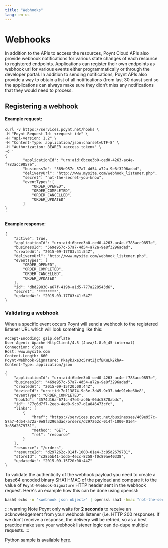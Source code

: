 ```yaml
---
title: "Webhooks"
lang: en-us
---
```

# Webhooks

In addition to the APIs to access the resources, Poynt Cloud APIs also provide webhook notifications for various state changes of each resource to registered endpoints. Applications can register their own endpoints as webhook url for various events either programmatically or through the developer portal. In addition to sending notifications, Poynt APIs also provide a way to obtain a list of all notifications (from last 30 days) sent so the applications can always make sure they didn’t miss any notifications that they would need to process.

## Registering a webhook

#### Example request:

~~~
curl -v https://services.poynt.net/hooks \
-H "Poynt-Request-Id: <request id>" \
-H "api-version: 1.2" \
-H "Content-Type: application/json;charset=UTF-8" \
-H "Authorization: BEARER <access token>" \
-d '
{
        "applicationId": "urn:aid:6bcee3b0-ced0-4263-ac4e-f783acc9857e",
        "businessId": "569e957c-57a7-4d54-a72a-9e8f3296adad",
        "deliveryUrl": "http://www.mysite.com/webhook_listener.php",
        "secret": "not-the-secret-you-know",
        "eventTypes":[
	        "ORDER_OPENED",
	        "ORDER_COMPLETED",
	        "ORDER_CANCELLED",
	        "ORDER_UPDATED"
        ]
}
'
~~~

#### Example response:

~~~
{
    "active": true,
    "applicationId": "urn:aid:6bcee3b0-ced0-4263-ac4e-f783acc9857e",
    "businessId": "569e957c-57a7-4d54-a72a-9e8f3296adad",
    "createdAt": "2015-09-17T03:41:54Z",
    "deliveryUrl": "http://www.mysite.com/webhook_listener.php",
    "eventTypes": [
        "ORDER_OPENED",
        "ORDER_COMPLETED",
        "ORDER_CANCELLED",
        "ORDER_UPDATED"
    ],
    "id": "dbd29830-a67f-419b-a1d5-777a228543d6",
    "secret": "********",
    "updatedAt": "2015-09-17T03:41:54Z"
}

~~~

### Validating a webhook

When a specific event occurs Poynt will send a webhook to the registered listener URL which will look something like this:

~~~
Accept-Encoding: gzip,deflate
User-Agent: Apache-HttpClient/4.5 (Java/1.8.0_45-internal)
Connection: close
Host: www.mysite.com
Content-Length: 660
Poynt-Webhook-Signature: PkaykJxe3c5rHtZjcfBKWLk2khA=
Content-Type: application/json

{
    "applicationId": "urn:aid:6bdee3b0-ced0-4263-ac4e-f783acc9857e",
    "businessId": "469e957c-57a7-4d54-a72a-9e8f3296adad",
    "createdAt": "2015-09-15T20:00:44Z",
    "deviceId": "urn:tid:7e113874-9c3e-3d45-9c37-bde91ebe60e8",
    "eventType": "ORDER_COMPLETED",
    "hookId": "3574d16a-671c-47e3-ac0b-06dc5878abdc",
    "id": "77c6d7f7-2eeb-4ed0-9cb7-d1a846473cfc",
    "links": [
        {
            "href": "https://services.poynt.net/businesses/469e957c-57a7-4d54-a72a-9e8f3296adad/orders/d297262c-014f-1000-01e4-3c85d2679731",
            "method": "GET",
            "rel": "resource"
        }
    ],
    "resource": "/orders",
    "resourceId": "d297262c-014f-1000-01e4-3c85d2679731",
    "storeId": "c2855b41-1dd5-4ecc-8258-f0c89ae40338",
    "updatedAt": "2015-09-15T20:00:44Z"
}
~~~

To validate the authenticity of the webhook payload you need to create a base64 encoded binary SHA1 HMAC of the payload and compare it to the value of `Poynt-Webhook-Signature` HTTP header sent in the webhook request. Here's an example how this can be done using openssl:

~~~bash
bash$ echo -n '<webhook json object>' | openssl sha1 -hmac "not-the-secret-you-know" -binary | base64 PkaykJxe3c5rHtZjcfBKWLk2khA=
~~~

::: warning Note
Poynt only waits for **2 seconds** to receive an acknowledgement from your webhook listener (i.e. HTTP 200 response). If we don't receive a response, the delivery will be retried, so as a best practice make sure your webhook listener logic can de-dupe multiple requests.
:::

Python sample is available [here](https://gist.github.com/peterkools/9a3f0eab3072cf6d97a8071ec3d47a39).
